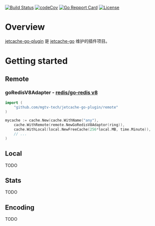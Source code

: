 <p>
<a href="https://github.com/mgtv-tech/jetcache-go-plugin/actions"><img src="https://github.com/mgtv-tech/jetcache-go-plugin/workflows/Go/badge.svg" alt="Build Status"></a>
<a href="https://codecov.io/gh/mgtv-tech/jetcache-go-plugin"><img src="https://codecov.io/gh/mgtv-tech/jetcache-go-plugin/master/graph/badge.svg" alt="codeCov"></a>
<a href="https://goreportcard.com/report/github.com/mgtv-tech/jetcache-go-plugin"><img src="https://goreportcard.com/badge/github.com/mgtv-tech/jetcache-go-plugin" alt="Go Repport Card"></a>
<a href="https://github.com/mgtv-tech/jetcache-go-plugin/blob/main/LICENSE"><img src="https://img.shields.io/badge/license-MIT-green" alt="License"></a>
</p>

# Overview
[jetcache-go-plugin](https://github.com/mgtv-tech/jetcache-go-plugin) 是 [jetcache-go](https://github.com/mgtv-tech/jetcache-go) 维护的插件项目。

# Getting started

## Remote

### goRedisV8Adapter - [redis/go-redis v8](https://github.com/go-redis/redis/v8)
```go
import (
    "github.com/mgtv-tech/jetcache-go-plugin/remote"
)

mycache := cache.New(cache.WithName("any"),
    cache.WithRemote(remote.NewGoRedisV8Adaptor(ring)),
    cache.WithLocal(local.NewFreeCache(256*local.MB, time.Minute)),
    // ...
)
```

## Local

TODO

## Stats

TODO

## Encoding

TODO

